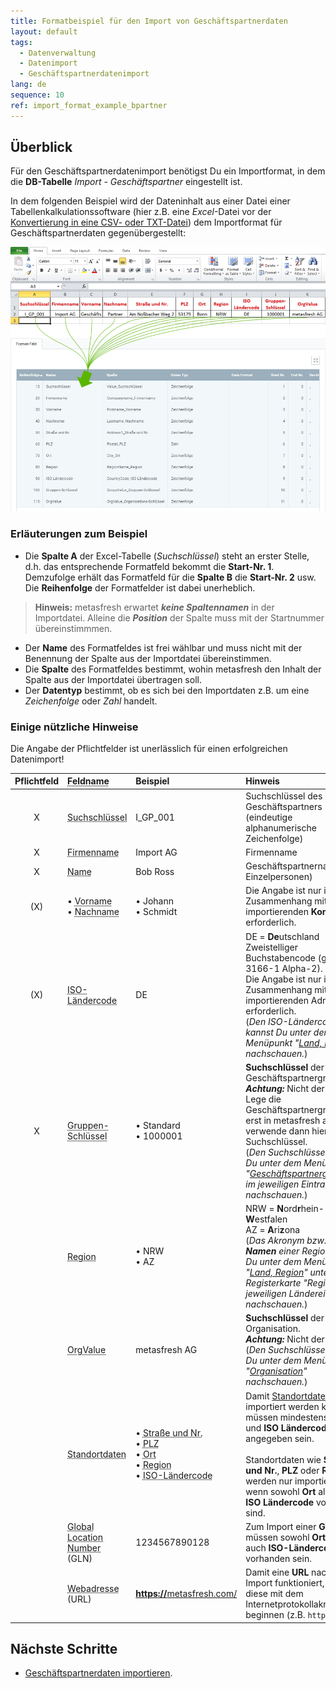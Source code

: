 ```yaml
---
title: Formatbeispiel für den Import von Geschäftspartnerdaten
layout: default
tags:
  - Datenverwaltung
  - Datenimport
  - Geschäftspartnerdatenimport
lang: de
sequence: 10
ref: import_format_example_bpartner
---
```


## Überblick
Für den Geschäftspartnerdatenimport benötigst Du ein Importformat, in dem die **DB-Tabelle** *Import - Geschäftspartner* eingestellt ist.

In dem folgenden Beispiel wird der Dateninhalt aus einer Datei einer Tabellenkalkulationssoftware (hier z.B. eine *Excel*-Datei vor der [Konvertierung in eine CSV- oder TXT-Datei](Importdatei_nuetzliche_Hinweise)) dem Importformat für Geschäftspartnerdaten gegenübergestellt:

![](assets/GPartnerimport_Excel-Tabelle_Format.png)

### Erläuterungen zum Beispiel
- Die **Spalte A** der Excel-Tabelle (*Suchschlüssel*) steht an erster Stelle, d.h. das entsprechende Formatfeld bekommt die **Start-Nr. 1**. Demzufolge erhält das Formatfeld für die **Spalte B** die **Start-Nr. 2** usw.<br> Die **Reihenfolge** der Formatfelder ist dabei unerheblich.
 >**Hinweis:** metasfresh erwartet ***keine Spaltennamen*** in der Importdatei. Alleine die ***Position*** der Spalte muss mit der Startnummer übereinstimmmen.

- Der **Name** des Formatfeldes ist frei wählbar und muss nicht mit der Benennung der Spalte aus der Importdatei übereinstimmen.
- Die **Spalte** des Formatfeldes bestimmt, wohin metasfresh den Inhalt der Spalte aus der Importdatei übertragen soll.
- Der **Datentyp** bestimmt, ob es sich bei den Importdaten z.B. um eine *Zeichenfolge* oder *Zahl* handelt.

### Einige nützliche Hinweise
Die Angabe der Pflichtfelder ist unerlässlich für einen erfolgreichen Datenimport!

| Pflichtfeld | <abbr title="Bewege den Mauszeiger über den Feldnamen, um den entspr. Spaltennamen zu sehen.">Feldname</abbr> | Beispiel | Hinweis |
| :---: | :--- | :--- | :--- |
| X | <abbr title="BPValue_Nr">Suchschlüssel</abbr> | I_GP_001 | Suchschlüssel des Geschäftspartners (eindeutige alphanumerische Zeichenfolge) |
| X | <abbr title="Companyname_Firmenname">Firmenname</abbr> | Import AG | Firmenname |
| X | <abbr title="Name_Name">Name</abbr> | Bob Ross | Geschäftspartnername (bei Einzelpersonen) |
| (X) | •&nbsp;<abbr title="Firstname_Vorname">Vorname</abbr><br> •&nbsp;<abbr title="Lastname_Nachname">Nachname</abbr> | •&nbsp;Johann<br> •&nbsp;Schmidt | Die Angabe ist nur im Zusammenhang mit zu importierenden **Kontakten** erforderlich. |
| (X) | <abbr title="CountryCode_ISO Ländercode">ISO-Ländercode</abbr> | DE | DE = **De**utschland<br> Zweistelliger Buchstabencode (gem. ISO 3166-1 Alpha-2).<br> Die Angabe ist nur im Zusammenhang mit zu importierenden Adressen erforderlich.<br> (*Den ISO-Ländercode kannst Du unter dem Menüpunkt "[Land, Region](Menu)" nachschauen.*) |
| X | <abbr title="GroupValue_Gruppen-Schlüssel">Gruppen-Schlüssel</abbr> | •&nbsp;Standard<br> •&nbsp;1000001 | **Suchschlüssel** der Geschäftspartnergruppe.<br> ***Achtung:*** Nicht der Name!<br> Lege die Geschäftspartnergruppe erst in metasfresh an und verwende dann hier ihren Suchschlüssel.<br> (*Den Suchschlüssel kannst Du unter dem Menüpunkt "[Geschäftspartnergruppen](Menu)" im jeweiligen Eintrag nachschauen.*) |
|  | <abbr title="RegionName_Region">Region</abbr> | •&nbsp;NRW<br> •&nbsp;AZ | NRW = **N**ord**r**hein-**W**estfalen<br> AZ = **A**ri**z**ona<br> (*Das Akronym bzw. den **Namen** einer Region kannst Du unter dem Menüpunkt "[Land, Region](Menu)" unter der Registerkarte "Region" des jeweiligen Ländereintrages nachschauen.*) |
|  | <abbr title="OrgValue_Organisations-Schlüssel">OrgValue</abbr> | metasfresh AG | **Suchschlüssel** der Organisation.<br> ***Achtung:*** Nicht der Name!<br> (*Den Suchschlüssel kannst Du unter dem Menüpunkt "[Organisation](Menu)" nachschauen.*) |
|  | <abbr title="Siehe Beispiele &#8594;">Standortdaten</abbr> | •&nbsp;<abbr title="Address1_Straße und Nr.">Straße und Nr.</abbr><br> •&nbsp;<abbr title="Postal_PLZ">PLZ</abbr><br> •&nbsp;<abbr title="City_Ort">Ort</abbr><br> •&nbsp;<abbr title="RegionName_Region">Region</abbr><br> •&nbsp;<abbr title="CountryCode_ISO Ländercode">ISO-Ländercode</abbr> | Damit [Standortdaten](Adresse_erfassen_Tab) importiert werden können, müssen mindestens **Ort** und **ISO Ländercode** angegeben sein.<br><br> Standortdaten wie **Straße und Nr.**, **PLZ** oder **Region** werden nur importiert, wenn sowohl **Ort** als auch **ISO Ländercode** vorhanden sind. |
|  | <abbr title="GLN_GLN">Global Location Number</abbr> (GLN) | 1234567890128 | Zum Import einer **GLN** müssen sowohl **Ort** als auch **ISO-Ländercode** vorhanden sein. |
|  | <abbr title="URL_URL">Webadresse</abbr> (URL) | <a href="https://metasfresh.com/" title="metasfresh Homepage" target="_blank"><strong>https://</strong>metasfresh.com/</a> | Damit eine **URL** nach dem Import funktioniert, muss diese mit dem Internetprotokollakronym beginnen (z.B. `https://`). |

## Nächste Schritte
- [Geschäftspartnerdaten importieren](GPartnerdaten_importieren).
